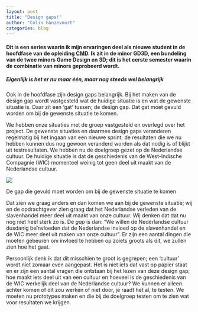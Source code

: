 ```yaml
---
layout: post
title: "Design gaps!"
author: "Colin Ganzevoort"
categories: blog
---
```


#### Dit is een series waarin ik mijn ervaringen deel als nieuwe student in de hoofdfase van de opleiding [CMD](https://nhl.nl/opleiding/voltijd/communication-multimedia-design). Ik zit in de minor GD3D, een bundeling van de twee minors Game Design en 3D; dit is het eerste semester waarin de combinatie van minors geprobeerd wordt.

##### Eigenlijk is het er nu maar één, maar nog steeds wel belangrijk

Ook in de hoofdfase zijn design gaps belangrijk. Bij het maken van de design gap wordt vastgesteld wat de huidige situatie is en wat de gewenste situatie is. Daar zit een ‘gat’ tussen; de design gap. Dat gat moet gevuld worden om bij de gewenste situatie te komen.

We hebben onze situaties met de groep vastgesteld en overlegd over het project. De gewenste situaties en daarmee design gaps veranderen regelmatig bij het ingaan van een nieuwe sprint; de resultaten die we nu hebben kunnen dus nog gewoon veranderd worden als dat nodig is of blijkt uit testresultaten. We hebben nu de doelgroep gezet op de Nederlandse cultuur. De huidige situatie is dat de geschiedenis van de West-Indische Compagnie (WIC) momenteel weinig tot geen deel uit maakt van de Nederlandse cultuur.

![](https://cdn-images-1.medium.com/max/1600/1*FEX5PLxvlQXiN9Tx9l8UZw.png)
<figcaption>De gap die gevuld moet worden om bij de gewenste situatie te komen</figcaption>

Dat zien we graag anders en dan komen we aan bij de gewenste situatie; wij en de opdrachtgever zien graag dat het Nederlandse verleden van de slavenhandel meer deel uit maakt van onze cultuur. Wij denken dat dat nu nog niet heel sterk zo is. De _gap_ is dan: “We willen de Nederlandse cultuur dusdanig beïnvloeden dat de Nederlandse invloed op de slavenhandel en de WIC meer deel uit maken van onze cultuur”. Er zijn een aantal dingen die moeten gebeuren om invloed te hebben op zoiets groots als dit, we zullen zien hoe het gaat.

Persoonlijk denk ik dat dit misschien te groot is gegrepen; een ‘cultuur’ wordt niet zomaar even aangepast. Het is niet iets dat vast op papier staat en er zijn een aantal vragen die ontstaan bij het lezen van deze design gap; hoe maakt iets deel uit van een cultuur en hoeveel is de geschiedenis van de WIC werkelijk deel van de Nederlandse cultuur? We kunnen er alleen achter komen of dit zou werken of niet door, je raadt het al, te testen. We moeten nu prototypes maken en die bij de doelgroep testen om te zien wat voor resultaten we krijgen.